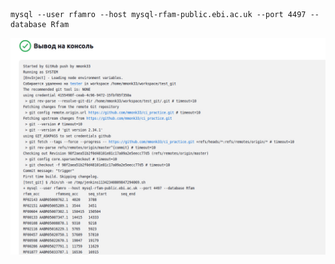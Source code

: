 ```
mysql --user rfamro --host mysql-rfam-public.ebi.ac.uk --port 4497 --database Rfam
```
<img src="./jenkins-log.png" >